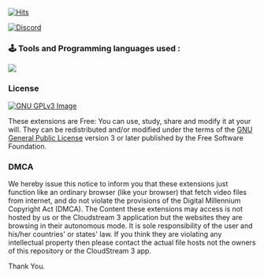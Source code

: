 [![Hits](https://hits.seeyoufarm.com/api/count/incr/badge.svg?url=https%3A%2F%2Fgithub.com%2Fphisher98%2FPhisher98%2F&count_bg=%23060606&title_bg=%23FC6005&icon=mediafire.svg&icon_color=%23FFFFFF&title=Avg+%2F+Hits&edge_flat=false)](https://hits.seeyoufarm.com)

[![Discord](https://invidget.switchblade.xyz/wpX5Rfcx87)](https://discord.gg/JrGk2MjX7S)

### 🕹 Tools and Programming languages used :
<p align="left">
  <a href="https://skillicons.dev">
    <img src="https://skillicons.dev/icons?i=kotlin,androidstudio,gradle,github,githubactions&theme=light&perline=5" />
  </a>
</p>


### License
[![GNU GPLv3 Image](https://www.gnu.org/graphics/gplv3-127x51.png)](http://www.gnu.org/licenses/gpl-3.0.en.html)

These extensions are Free: You can use, study, share and modify it at your will. They can be redistributed and/or modified under the terms of the
[GNU General Public License](https://www.gnu.org/licenses/gpl.html) version 3 or later published by the Free Software Foundation.


### DMCA
We hereby issue this notice to inform you that these extensions just function like an ordinary browser (like your browser) that fetch video files from internet,
and do not violate the provisions of the Digital Millennium Copyright Act (DMCA). 
The Content these extensions may access is not hosted by us or the Cloudstream 3 application but the websites they are browsing in their autonomous mode. It is sole responsibility 
of the user and his/her countries' or states' law. If you think they are violating any intellectual property then please contact the actual file hosts not the owners of this repository or the CloudStream 3 app.

Thank You.
